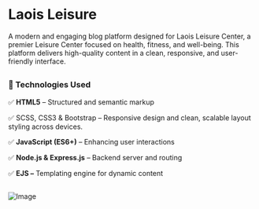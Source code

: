 <div>
<h1 align="left">Laois Leisure</h1>

<p>
  A modern and engaging blog platform designed for Laois Leisure Center, a premier Leisure Center focused on health, fitness, and well-being. This platform delivers high-quality content in a clean, 
  responsive, and user-friendly interface.
</p>

##

<h3>🚀 Technologies Used </h3>

✅ **HTML5** – Structured and semantic markup

✅ SCSS, CSS3 & Bootstrap – Responsive design and clean, scalable layout styling across devices.

✅ **JavaScript (ES6+)** – Enhancing user interactions

✅ **Node.js & Express.js** – Backend server and routing

✅ **EJS –** Templating engine for dynamic content

##
![Image](https://github.com/user-attachments/assets/36fa3e28-2c72-4c8c-95eb-9665fb3f4e51)

<div/>
